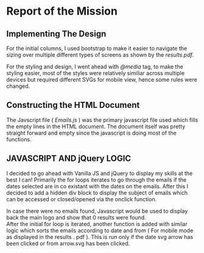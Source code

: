 # Report of the Mission

## Implementing The Design
For the initial columns, I used bootstrap to make it easier to navigate the sizing over multiple different types of screens as shown by the _results.pdf_.



For the styling and design, I went ahead with *@media* tag, to make the styling easier, most of the styles were relatively similiar across multiple devices but required different SVGs for mobile view, hence some rules were changed. 


## Constructing the HTML Document

The Javscript file ( *Emails.js* ) was the primary javascript file used which fills the empty lines in the HTML document. The document itself was pretty straight forward and empty since the javascript is doing most of the functions. 

## JAVASCRIPT AND jQuery LOGIC

I decided to go ahead with Vanilla JS and jQuery to display my skills at the best I can! 
Primarily the for loops iterates to go through the emails if the dates selected are in co existant with the dates on the emails. 
After this I decided to add a hidden div block to display the subject of emails which can be accessed or closed/opened via the onclick function. 

In case there were no emails found, Javascript would be used to display back the main logo and show that 0 results were found.  
After the initial for loop is iterated, another function is added with similar logic which sorts the emails according to date and from ( For mobile mode as displayed in the results . pdf ). 
This is run only if the date svg arrow has been clicked or from arrow.svg has been clicked.

